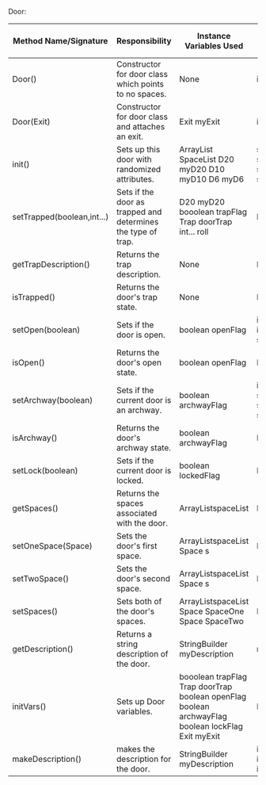 Door:

| Method Name/Signature      | Responsibility                                               | Instance Variables Used                                                                           | Other Class Methods Called                    | Objects Used with Method Calls                        | Lines of Code |
|----------------------------|--------------------------------------------------------------|---------------------------------------------------------------------------------------------------|-----------------------------------------------|-------------------------------------------------------|---------------|
| Door()                     | Constructor for door class which points to no spaces.        | None                                                                                              | init()                                        | None                                                  | 1             |
| Door(Exit)                 | Constructor for door class and attaches an exit.             | Exit myExit                                                                                       | init()                                        | None                                                  | 2             |
| init()                     | Sets up this door with randomized attributes.                | ArrayList<Space> SpaceList D20 myD20 D10 myD10 D6 myD6                                            | setTrapped() setLock() setOpen() setArchway() | my20.roll() myD10.roll() myD6.roll()                  | 18            |
| setTrapped(boolean,int...) | Sets if the door as trapped and determines the type of trap. | D20 myD20 booolean trapFlag Trap doorTrap int... roll                                             | None                                          | myD20.roll() doorTrap.setDescription() roll.length    | 7             |
| getTrapDescription()       | Returns the trap description.                                | None                                                                                              | None                                          | doorTrap.getDescription()                             | 1             |
| isTrapped()                | Returns the door's trap state.                               | None                                                                                              | None                                          | None                                                  | 1             |
| setOpen(boolean)           | Sets if the door is open.                                    | boolean openFlag                                                                                  | isArchway() isOpen() setLock()                | None                                                  | 8             |
| isOpen()                   | Returns the door's open state.                               | boolean openFlag                                                                                  | None                                          | None                                                  | 1             |
| setArchway(boolean)        | Sets if the current door is an archway.                      | boolean archwayFlag                                                                               | isArchway() setTrapped() setLock() setOpen()  | None                                                  | 5             |
| isArchway()                | Returns the door's archway state.                            | boolean archwayFlag                                                                               | None                                          | None                                                  | 1             |
| setLock(boolean)           | Sets if the current door is locked.                          | boolean lockedFlag                                                                                | None                                          | None                                                  | 1             |
| getSpaces()                | Returns the spaces associated with the door.                 | ArrayList<Space>spaceList                                                                         | None                                          | None                                                  | 1             |
| setOneSpace(Space)         | Sets the door's first space.                                 | ArrayList<Space>spaceList Space s                                                                 | None                                          | spaceList.add() Space s.setDoor()                     | 2             |
| setTwoSpace()              | Sets the door's second space.                                | ArrayList<Space>spaceList Space s                                                                 | None                                          | spaceList.add() Space s.setDoor()                     | 6             |
| setSpaces()                | Sets both of the door's spaces.                              | ArrayList<Space>spaceList Space SpaceOne Space SpaceTwo                                           | None                                          | spaceList.add() spaceOne.setDoor() spaceTwo.setDoor() | 8             |
| getDescription()           | Returns a string description of the door.                    | StringBuilder myDescription                                                                       | makeDescription()                             | myDescription.toString()                              | 2             |
| initVars()                 | Sets up Door variables.                                      | booolean trapFlag Trap doorTrap boolean openFlag boolean archwayFlag boolean lockFlag Exit myExit | None                                          | None                                                  | 7             |
| makeDescription()          | makes the description for the door.                          | StringBuilder myDescription                                                                       | isArchway() isOpen() isLock() isTrapped()     | myDescription.append() myDescription.deleteCharAt()   | 20            |
